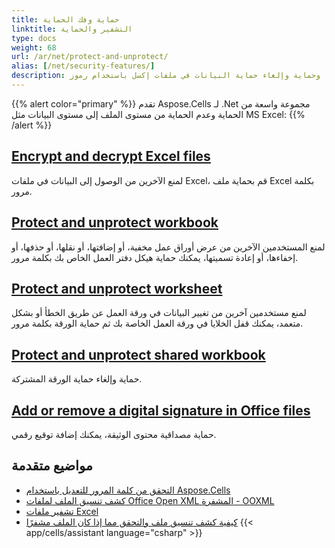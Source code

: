 ```yaml
---
title: حماية وفك الحماية
linktitle: التشفير والحماية
type: docs
weight: 68
url: /ar/net/protect-and-unprotect/
alias: [/net/security-features/]
description: يقدم هذا المقتطف كيفية تشفير وفك تشفير ملفات إكسل، وحماية وإلغاء حماية البيانات في ملفات إكسل باستخدام رموز CSharp.
---
```



{{% alert color="primary" %}}
تقدم Aspose.Cells لـ .Net مجموعة واسعة من الحماية وعدم الحماية من مستوى الملف إلى مستوى البيانات مثل MS Excel:
{{% /alert %}}


## [**Encrypt and decrypt Excel files**](/cells/ar/net/encrypt-and-decrypt-excel-files/)
لمنع الآخرين من الوصول إلى البيانات في ملفات Excel، قم بحماية ملف Excel بكلمة مرور.

## [**Protect and unprotect workbook**](/cells/ar/net/protect-and-unprotect-workbook-structure/)
لمنع المستخدمين الآخرين من عرض أوراق عمل مخفية، أو إضافتها، أو نقلها، أو حذفها، أو إخفاءها، أو إعادة تسميتها، يمكنك حماية هيكل دفتر العمل الخاص بك بكلمة مرور.

## [**Protect and unprotect worksheet**](/cells/ar/net/protect-and-unprotect-worksheets/)
لمنع مستخدمين آخرين من تغيير البيانات في ورقة العمل عن طريق الخطأ أو بشكل متعمد، يمكنك قفل الخلايا في ورقة العمل الخاصة بك ثم حماية الورقة بكلمة مرور. 

## [**Protect and unprotect shared workbook**](/cells/ar/net/password-protect-or-unprotect-the-shared-workbook/)
حماية وإلغاء حماية الورقة المشتركة.

## [**Add or remove a digital signature in Office files**](/cells/ar/net/assign-and-validate-digital-signatures/)
حماية مصداقية محتوى الوثيقة، يمكنك إضافة توقيع رقمي.

## **مواضيع متقدمة**
- [التحقق من كلمة المرور للتعديل باستخدام Aspose.Cells](/cells/ar/net/check-password-to-modify-using-aspose-cells/)
- [كشف تنسيق الملف لملفات Office Open XML المشفرة - OOXML](/cells/ar/net/detect-file-format-of-encrypted-office-open-xml-ooxml-files/)
- [تشفير ملفات Excel](/cells/ar/net/encrypting-excel-files/)
- [كيفية كشف تنسيق ملف والتحقق مما إذا كان الملف مشفرًا](/cells/ar/net/how-to-detect-a-file-format-and-check-if-the-file-is-encrypted/)
{{< app/cells/assistant language="csharp" >}}
